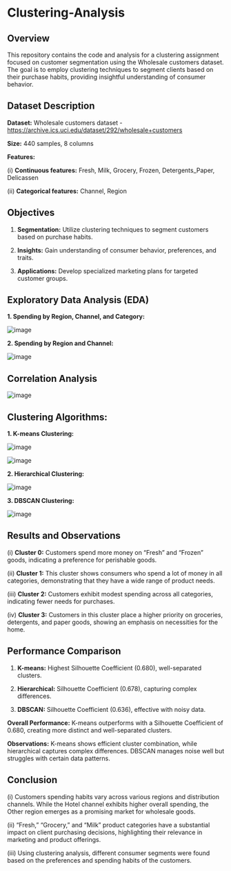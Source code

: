 # Clustering-Analysis

## Overview
This repository contains the code and analysis for a clustering assignment focused on customer segmentation using the Wholesale customers dataset. The goal is to employ clustering techniques to segment clients based on their purchase habits, providing insightful understanding of consumer behavior. 

## Dataset Description

**Dataset:** Wholesale customers dataset - https://archive.ics.uci.edu/dataset/292/wholesale+customers

**Size:** 440 samples, 8 columns

**Features:**

(i) **Continuous features:** Fresh, Milk, Grocery, Frozen, Detergents_Paper, Delicassen

(ii) **Categorical features:** Channel, Region

## Objectives

1. **Segmentation:** Utilize clustering techniques to segment customers based on purchase habits.

2. **Insights:** Gain understanding of consumer behavior, preferences, and traits.

3. **Applications:** Develop specialized marketing plans for targeted customer groups.

## Exploratory Data Analysis (EDA)

**1. Spending by Region, Channel, and Category:**

![image](https://github.com/sunitiarora45/Clustering-Analysis/assets/131208092/208ebfcf-1128-49ed-adf4-61042176cb77)

**2. Spending by Region and Channel:**

![image](https://github.com/sunitiarora45/Clustering-Analysis/assets/131208092/44b4ad10-4d95-42ec-b319-0f36a98222a8)

## Correlation Analysis

![image](https://github.com/sunitiarora45/Clustering-Analysis/assets/131208092/42c92ce5-3ffc-43bb-ac32-632838d25a02)

## Clustering Algorithms:

**1. K-means Clustering:**

![image](https://github.com/sunitiarora45/Clustering-Analysis/assets/131208092/921c78ae-72c0-40b0-a2c6-9003435c6971)

![image](https://github.com/sunitiarora45/Clustering-Analysis/assets/131208092/14a76ac7-b5df-4670-afe8-814539fe2164)

**2. Hierarchical Clustering:**

![image](https://github.com/sunitiarora45/Clustering-Analysis/assets/131208092/fbec2b26-1d48-4563-8823-2d5410d80dc0)

**3. DBSCAN Clustering:**

![image](https://github.com/sunitiarora45/Clustering-Analysis/assets/131208092/267fae01-077d-441f-b621-44c0da97c540)

## Results and Observations

(i)   **Cluster 0:** Customers spend more money on “Fresh” and “Frozen” goods, indicating a preference for perishable goods.

(ii)  **Cluster 1:** This cluster shows consumers who spend a lot of money in all categories, demonstrating that they have a wide range of product needs.

(iii) **Cluster 2:** Customers exhibit modest spending across all categories, indicating fewer needs for purchases.

(iv)  **Cluster 3:** Customers in this cluster place a higher priority on groceries, detergents, and paper goods, showing an emphasis on necessities for the home.

## Performance Comparison

1. **K-means:** Highest Silhouette Coefficient (0.680), well-separated clusters.

2. **Hierarchical:** Silhouette Coefficient (0.678), capturing complex differences.

3. **DBSCAN:** Silhouette Coefficient (0.636), effective with noisy data.

**Overall Performance:** K-means outperforms with a Silhouette Coefficient of 0.680, creating more distinct and well-separated clusters.

**Observations:** K-means shows efficient cluster combination, while hierarchical captures complex differences. DBSCAN manages noise well but struggles with certain data patterns.

## Conclusion

(i)	Customers spending habits vary across various regions and distribution channels. While the Hotel channel exhibits higher overall spending, the Other region emerges as a promising market for wholesale goods.

(ii) “Fresh,” “Grocery,” and “Milk” product categories have a substantial impact on client purchasing decisions, highlighting their relevance in marketing and product offerings.

(iii)	Using clustering analysis, different consumer segments were found based on the preferences and spending habits of the customers.












